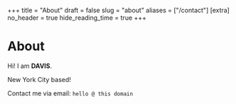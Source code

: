 +++
title = "About"
draft = false
slug = "about"
aliases = ["/contact"]
[extra]
no_header = true
hide_reading_time = true
+++

# About

Hi! I am <strong>DAVIS</strong>.

New York City based!

Contact me via email: `hello @ this domain`
